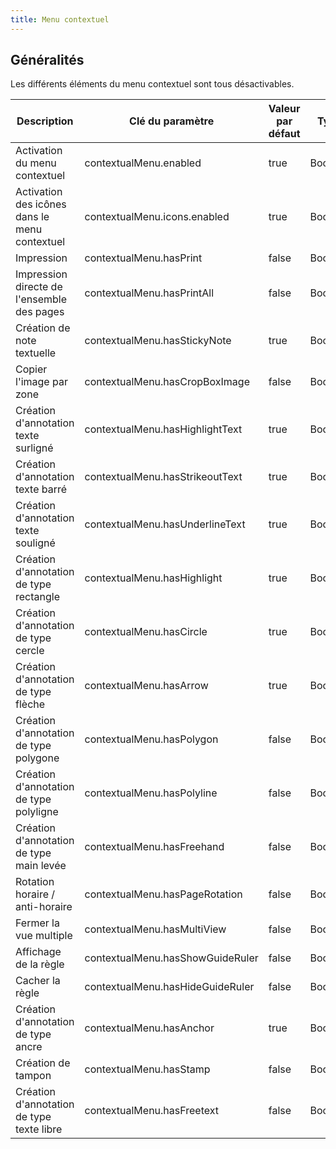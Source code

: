 ```yaml
---
title: Menu contextuel
---
```


## Généralités

Les différents éléments du menu contextuel sont tous désactivables.

| Description                                     | Clé du paramètre                 | Valeur par défaut | Type    |
| ---------------------------------------------   | -------------------------------- | ----------------- | ------- |
| Activation du menu contextuel                   | contextualMenu.enabled           | true              | Booléen |
| Activation des icônes dans le menu contextuel   | contextualMenu.icons.enabled     | true              | Booléen |
| Impression                                      | contextualMenu.hasPrint          | false             | Booléen |
| Impression directe de l'ensemble des pages      | contextualMenu.hasPrintAll       | false             | Booléen |
| Création de note textuelle                      | contextualMenu.hasStickyNote     | true              | Booléen |
| Copier l'image par zone                         | contextualMenu.hasCropBoxImage   | false             | Booléen |
| Création d'annotation texte surligné            | contextualMenu.hasHighlightText  | true              | Booléen |
| Création d'annotation texte barré               | contextualMenu.hasStrikeoutText  | true              | Booléen |
| Création d'annotation texte souligné            | contextualMenu.hasUnderlineText  | true              | Booléen |
| Création d'annotation de type rectangle         | contextualMenu.hasHighlight      | true              | Booléen |
| Création d'annotation de type cercle            | contextualMenu.hasCircle         | true              | Booléen |
| Création d'annotation de type flèche            | contextualMenu.hasArrow          | true              | Booléen |
| Création d'annotation de type polygone          | contextualMenu.hasPolygon        | false             | Booléen |
| Création d'annotation de type polyligne         | contextualMenu.hasPolyline       | false             | Booléen |
| Création d'annotation de type main levée        | contextualMenu.hasFreehand       | false             | Booléen |
| Rotation horaire / anti-horaire                 | contextualMenu.hasPageRotation   | false             | Booléen |
| Fermer la vue multiple                          | contextualMenu.hasMultiView      | false             | Boolean |
| Affichage de la règle                           | contextualMenu.hasShowGuideRuler | false             | Boolean |
| Cacher la règle                                 | contextualMenu.hasHideGuideRuler | false             | Boolean |
| Création d'annotation de type ancre             | contextualMenu.hasAnchor         | true              | Booléen |
| Création de tampon                              | contextualMenu.hasStamp          | false             | Booléen |
| Création d'annotation de type texte libre       | contextualMenu.hasFreetext       | false             | Booléen |


